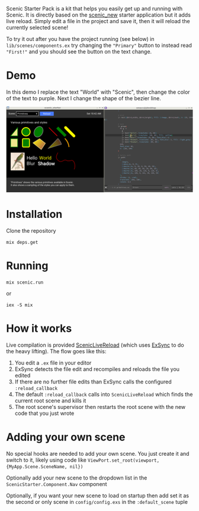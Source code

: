 Scenic Starter Pack is a kit that helps you easily get up and running with
Scenic. It is directly based on the
[scenic_new](https://github.com/boydm/scenic_new) starter application but it
adds live reload. Simply edit a file in the project and save it, then it will
reload the currently selected scene!

To try it out after you have the project running (see below) in
`lib/scenes/components.ex` try changing the `"Primary"` button to instead read
`"First!"` and you should see the button on the text change.

# Demo

In this demo I replace the text "World" with "Scenic", then change the color of
the text to purple. Next I change the shape of the bezier line.

[![Screencast Demo](./demo.gif)](https://raw.githubusercontent.com/axelson/scenic-starter-pack/master/demo.gif)

# Installation

Clone the repository

    mix deps.get

# Running

    mix scenic.run
    
or

    iex -S mix

# How it works

Live compilation is provided
[ScenicLiveReload](https://github.com/axelson/scenic_live_reload) (which uses
[ExSync](https://github.com/falood/exsync) to do the heavy lifting). The flow
goes like this:

1. You edit a `.ex` file in your editor
2. ExSync detects the file edit and recompiles and reloads the file you edited
3. If there are no further file edits than ExSync calls the configured `:reload_callback`
4. The default `:reload_callback` calls into `ScenicLiveReload` which finds the
   current root scene and kills it
5. The root scene's supervisor then restarts the root scene with the new code
   that you just wrote

# Adding your own scene

No special hooks are needed to add your own scene. You just create it and switch to it, likely using code like `ViewPort.set_root(viewport, {MyApp.Scene.SceneName, nil})`
    
Optionally add your new scene to the dropdown list in the `ScenicStarter.Component.Nav` component

Optionally, if you want your new scene to load on startup then add set it as the second or only scene in `config/config.exs` in the `:default_scene` tuple
